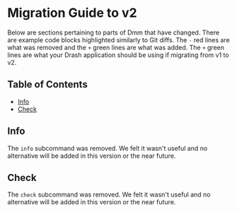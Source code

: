 # Migration Guide to v2

Below are sections pertaining to parts of Dmm that have changed. There are
example code blocks highlighted similarly to Git diffs. The `-` red lines are
what was removed and the `+` green lines are what was added. The `+` green lines
are what your Drash application should be using if migrating from v1 to v2.

## Table of Contents

- [Info](#info)
- [Check](#check)

## Info

The `info` subcommand was removed. We felt it wasn't useful and no alternative will be added in this version or the near future.

## Check

The `check` subcommand was removed. We felt it wasn't useful and no alternative will be added in this version or the near future.